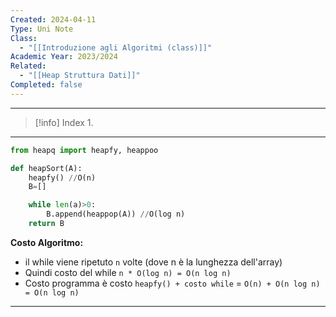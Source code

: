 ```yaml
---
Created: 2024-04-11
Type: Uni Note
Class:
  - "[[Introduzione agli Algoritmi (class)]]"
Academic Year: 2023/2024
Related:
  - "[[Heap Struttura Dati]]"
Completed: false
---
```

---

>[!info] Index
>1. 

---

```Python
from heapq import heapfy, heappoo

def heapSort(A):
	heapfy() //O(n)
	B=[]

	while len(a)>0:
		B.append(heappop(A)) //O(log n)
	return B

```

**Costo Algoritmo:**
- il while viene ripetuto `n` volte (dove n è la lunghezza dell'array)
- Quindi costo del while `n * O(log n) = O(n log n)`
- Costo programma è costo `heapfy() + costo while` = `O(n) + O(n log n) = O(n log n)`

---